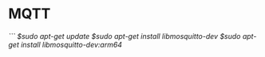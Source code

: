 # MQTT

<h6>
  ```
  $sudo apt-get update
  $sudo apt-get install libmosquitto-dev
  $sudo apt-get install libmosquitto-dev:arm64

  ```
